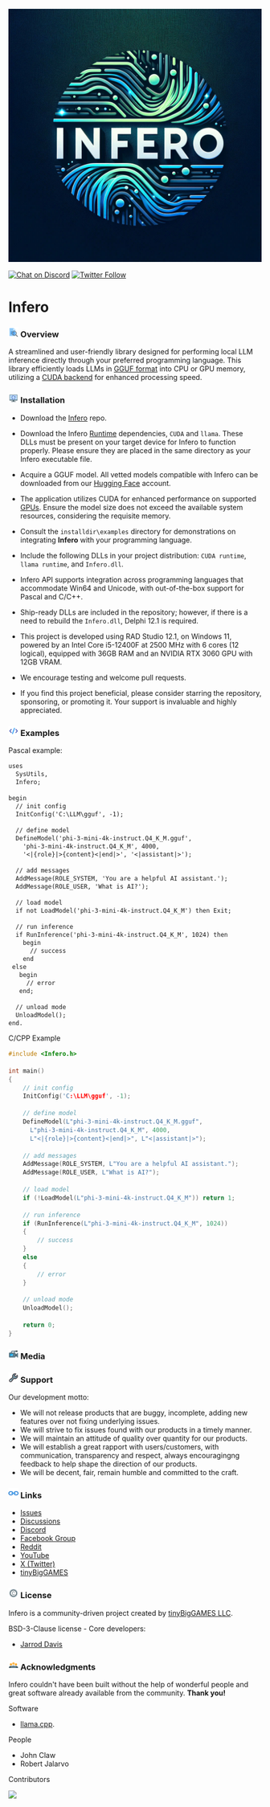 ![Infero](media/Infero.jpg)

[![Chat on Discord](https://img.shields.io/discord/754884471324672040.svg?logo=discord)](https://discord.gg/tPWjMwK) [![Twitter Follow](https://img.shields.io/twitter/follow/tinyBigGAMES?style=social)](https://twitter.com/tinyBigGAMES)
# Infero
### <img src="media\Analyze.png" alt="Overview" width="20" height="20"/> Overview
A streamlined and user-friendly library designed for performing local LLM inference directly through your preferred programming language. This library efficiently loads LLMs in [GGUF format](https://huggingface.co/docs/hub/gguf) into CPU or GPU memory, utilizing a [CUDA backend](https://blogs.nvidia.com/blog/what-is-cuda-2/) for enhanced processing speed.

### <img src="media\Update.png" alt="drawing" width="20" height="20"/> Installation
- Download the [Infero](https://github.com/tinyBigGAMES/Infero/archive/refs/heads/main.zip) repo.
- Download the Infero [Runtime](https://github.com/tinyBigGAMES/Infero/releases/tag/v1.0.0) dependencies, `CUDA` and `llama`. These DLLs must be present on your target device for Infero to function properly. Please ensure they are placed in the same directory as your Infero executable file.
- Acquire a GGUF model. All vetted models compatible with Infero can be downloaded from our <a href="https://huggingface.co/tinybiggames" target="_blank">Hugging Face</a> account.
- The application utilizes CUDA for enhanced performance on supported [GPUs](docs/gpu.md). Ensure the model size does not exceed the available system resources, considering the requisite memory.
- Consult the `installdir\examples` directory for demonstrations on integrating **Infero** with your programming language.
- Include the following DLLs in your project distribution: `CUDA runtime`, `llama runtime`, and `Infero.dll`.
- Infero API supports integration across programming languages that accommodate Win64 and Unicode, with out-of-the-box support for Pascal and C/C++.
- Ship-ready DLLs are included in the repository; however, if there is a need to rebuild the `Infero.dll`, Delphi 12.1 is required.
- This project is developed using RAD Studio 12.1, on Windows 11, powered by an Intel Core i5-12400F at 2500 MHz with 6 cores (12 logical), equipped with 36GB RAM and an NVIDIA RTX 3060 GPU with 12GB VRAM.

- We encourage testing and welcome pull requests.
- If you find this project beneficial, please consider starring the repository, sponsoring, or promoting it. Your support is invaluable and highly appreciated.
 
### <img src="media\Code.png" alt="Code" width="20" height="20"/> Examples  
Pascal example:
```Delphi   
uses
  SysUtils,
  Infero;

begin
  // init config
  InitConfig('C:\LLM\gguf', -1);
  
  // define model
  DefineModel('phi-3-mini-4k-instruct.Q4_K_M.gguf',
    'phi-3-mini-4k-instruct.Q4_K_M', 4000,
    '<|{role}|>{content}<|end|>', '<|assistant|>');  
    
  // add messages
  AddMessage(ROLE_SYSTEM, 'You are a helpful AI assistant.');
  AddMessage(ROLE_USER, 'What is AI?');
  
  // load model
  if not LoadModel('phi-3-mini-4k-instruct.Q4_K_M') then Exit;

  // run inference
  if RunInference('phi-3-mini-4k-instruct.Q4_K_M', 1024) then
    begin
      // success
    end
 else
   begin
     // error
   end;
 
  // unload mode
  UnloadModel();
end.
```  
C/CPP Example  
```CPP  
#include <Infero.h>

int main()
{
    // init config
    InitConfig('C:\LLM\gguf', -1);
  
    // define model
    DefineModel(L"phi-3-mini-4k-instruct.Q4_K_M.gguf",
      L"phi-3-mini-4k-instruct.Q4_K_M", 4000,
      L"<|{role}|>{content}<|end|>", L"<|assistant|>");  
    
    // add messages
    AddMessage(ROLE_SYSTEM, L"You are a helpful AI assistant.");
    AddMessage(ROLE_USER, L"What is AI?");
  
    // load model
    if (!LoadModel(L"phi-3-mini-4k-instruct.Q4_K_M")) return 1;

    // run inference
    if (RunInference(L"phi-3-mini-4k-instruct.Q4_K_M", 1024))
    {
        // success
    }
    else
    {
        // error
    }
 
    // unload mode
    UnloadModel();
    
    return 0;
}
```

### <img src="media\Camera.png" alt="Media" width="20" height="20"/> Media


### <img src="media\Support.png" alt="Support" width="20" height="20"/> Support
Our development motto: 
- We will not release products that are buggy, incomplete, adding new features over not fixing underlying issues.
- We will strive to fix issues found with our products in a timely manner.
- We will maintain an attitude of quality over quantity for our products.
- We will establish a great rapport with users/customers, with communication, transparency and respect, always encouragingng feedback to help shape the direction of our products.
- We will be decent, fair, remain humble and committed to the craft.

### <img src="media\Link.png" alt="Links" width="20" height="20"/> Links
- <a href="https://github.com/tinyBigGAMES/Infero/issues" target="_blank">Issues</a>
- <a href="https://github.com/tinyBigGAMES/Infero/discussions" target="_blank">Discussions</a>
- <a href="https://discord.gg/tPWjMwK" target="_blank">Discord</a>
- <a href="https://www.facebook.com/groups/infero" target="_blank">Facebook Group</a>
- <a href="https://www.reddit.com/r/Infero/" target="_blank">Reddit</a>
- <a href="https://youtube.com/tinyBigGAMES" target="_blank">YouTube</a>
- <a href="https://twitter.com/tinyBigGAMES" target="_blank">X (Twitter)</a>
- <a href="https://tinybiggames.com/" target="_blank">tinyBigGAMES</a>


### <img src="media\Copyright.png" alt="License" width="20" height="20"/> License
Infero is a community-driven project created by <a href="https://github.com/tinyBigGAMES" target="_blank">tinyBigGAMES LLC</a>.

BSD-3-Clause license - Core developers:
- <a href="https://github.com/jarroddavis68" target="_blank">Jarrod Davis</a>

### <img src="media\People.png" alt="Acknowledgments" width="20" height="20"/> Acknowledgments
Infero couldn't have been built without the help of wonderful people and great software already available from the community. **Thank you!**

Software
- [llama.cpp](https://github.com/ggerganov/llama.cpp). 

People
- John Claw
- Robert Jalarvo

Contributors

<a href="https://github.com/tinyBigGAMES/Infero/graphs/contributors">
  <img src="https://contrib.rocks/image?repo=tinyBigGames/Infero&max=500&columns=20&anon=1" />
</a>






